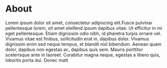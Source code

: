 # About



Lorem ipsum dolor sit amet, consectetur adipiscing elit.Fusce pulvinar pellentesque lorem, 
sit amet eleifend ipsum dapibus vitae. Ut efficitur in mi eget pellentesque. Etiam dignissim 
odio nibh, id pharetra turpis ornare vel. Vivamus vitae est finibus, sollicitudin erat in, 
dapibus dolor. Vivamus dignissim enim sed neque tempus, et blandit nisl bibendum. Aenean quam 
dolor, dapibus non egestas ac, dapibus quis sem. Mauris porttitor scelerisque ante in laoreet. 
Curabitur magna neque, egestas a libero quis, lobortis porta dui. Donec matt


